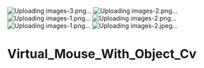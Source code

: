 ![Uploading images-3.png…]()
![Uploading images-2.png…]()
![Uploading images-1.png…]()
![Uploading images-2.png…]()
![Uploading images-1.png…]()
![Uploading images-2.jpeg…]()
# Virtual_Mouse_With_Object_Cv
